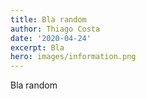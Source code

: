 ```yaml
---
title: Bla random
author: Thiago Costa
date: '2020-04-24'
excerpt: Bla
hero: images/information.png
---
```

Bla random
